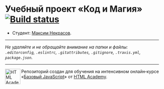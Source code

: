 # Учебный проект «Код и Магия» [![Build status][travis-image]][travis-url]

* Студент: [Максим Некрасов](https://up.htmlacademy.ru/javascript/11/user/508855).

---

_Не удаляйте и не обращайте внимание на папки и файлы:_<br>
_`.editorconfig`, `.eslintrc`, `.gitattributes`, `.gitignore`, `.travis.yml`, `package.json`._

---

<a href="https://htmlacademy.ru/intensive/javascript"><img align="left" width="50" height="50" title="HTML Academy" src="https://up.htmlacademy.ru/static/img/intensive/javascript/logo-for-github.svg"></a>

Репозиторий создан для обучения на интенсивном онлайн‑курсе «[Базовый JavaScript](https://htmlacademy.ru/intensive/javascript)» от [HTML Academy](https://htmlacademy.ru).

[travis-image]: https://travis-ci.org/htmlacademy-javascript/508855-code-and-magick.svg?branch=master
[travis-url]: https://travis-ci.org/htmlacademy-javascript/508855-code-and-magick
